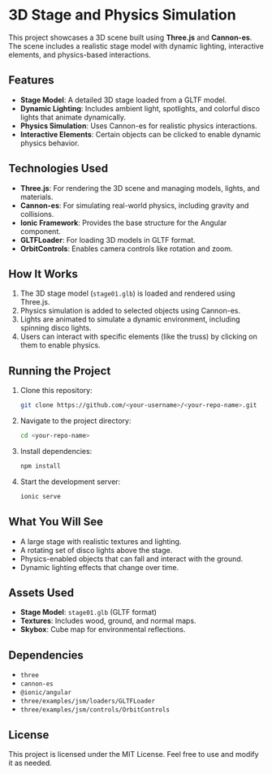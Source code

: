 # 3D Stage and Physics Simulation

This project showcases a 3D scene built using **Three.js** and **Cannon-es**. The scene includes a realistic stage model with dynamic lighting, interactive elements, and physics-based interactions.

## Features

- **Stage Model**: A detailed 3D stage loaded from a GLTF model.
- **Dynamic Lighting**: Includes ambient light, spotlights, and colorful disco lights that animate dynamically.
- **Physics Simulation**: Uses Cannon-es for realistic physics interactions.
- **Interactive Elements**: Certain objects can be clicked to enable dynamic physics behavior.

## Technologies Used

- **Three.js**: For rendering the 3D scene and managing models, lights, and materials.
- **Cannon-es**: For simulating real-world physics, including gravity and collisions.
- **Ionic Framework**: Provides the base structure for the Angular component.
- **GLTFLoader**: For loading 3D models in GLTF format.
- **OrbitControls**: Enables camera controls like rotation and zoom.

## How It Works

1. The 3D stage model (`stage01.glb`) is loaded and rendered using Three.js.
2. Physics simulation is added to selected objects using Cannon-es.
3. Lights are animated to simulate a dynamic environment, including spinning disco lights.
4. Users can interact with specific elements (like the truss) by clicking on them to enable physics.

## Running the Project

1. Clone this repository:
   ```bash
   git clone https://github.com/<your-username>/<your-repo-name>.git
   ```
2. Navigate to the project directory:
   ```bash
   cd <your-repo-name>
   ```
3. Install dependencies:
   ```bash
   npm install
   ```
4. Start the development server:
   ```bash
   ionic serve
   ```

## What You Will See

- A large stage with realistic textures and lighting.
- A rotating set of disco lights above the stage.
- Physics-enabled objects that can fall and interact with the ground.
- Dynamic lighting effects that change over time.

## Assets Used

- **Stage Model**: `stage01.glb` (GLTF format)
- **Textures**: Includes wood, ground, and normal maps.
- **Skybox**: Cube map for environmental reflections.

## Dependencies

- `three`
- `cannon-es`
- `@ionic/angular`
- `three/examples/jsm/loaders/GLTFLoader`
- `three/examples/jsm/controls/OrbitControls`

## License

This project is licensed under the MIT License. Feel free to use and modify it as needed.

